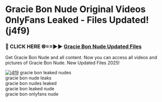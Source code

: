 # Gracie Bon Nude Original Videos 0nlyFans Leaked - Files Updated! (j4f9)

<h3>🔴 CLICK HERE 🌐==►► <a href="https://tinyurl.com/52m3yx9h" rel="nofollow">Gracie Bon Nude Updated Files</a></h3>

Get Gracie Bon Nude and all content. Now you can access all videos and pictures of Gracie Bon Nude. New Updated Files 2025!

[![j4f9](https://i.imgur.com/TnHtlc8.gif)](https://tinyurl.com/52m3yx9h)
gracie bon leaked nudes<br>
gracie bon nude leaks<br>
gracie bon nudes leaked<br>
gracie bon leaked nude<br>
gracie bon onlyfans nude